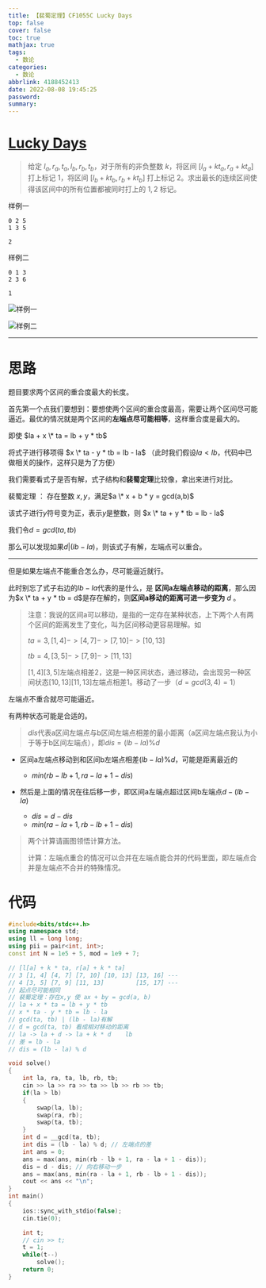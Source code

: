 ```yaml
---
title: 【裴蜀定理】CF1055C Lucky Days
top: false
cover: false
toc: true
mathjax: true
tags:
  - 数论
categories:
  - 数论
abbrlink: 4188452413
date: 2022-08-08 19:45:25
password:
summary:
---
```




# [Lucky Days](https://codeforces.com/problemset/problem/1055/C)

> 给定 $l_a,r_a,t_a,l_b,r_b,t_b$，对于所有的非负整数 $k$，将区间 $[l_a+kt_a,r_a+kt_a]$ 打上标记 $1$，将区间 $[l_b+kt_b,r_b+kt_b]$ 打上标记 $2$。求出最长的连续区间使得该区间中的所有位置都被同时打上的 $1,2$ 标记。

样例一

```
0 2 5
1 3 5
```

```
2
```

样例二

```
0 1 3
2 3 6
```

```
1
```



![样例一](https://cdn.luogu.com.cn/upload/vjudge_pic/CF1055C/19d7a3762431cf8ed7d41c7aa787eb194dc6ab47.png)

![样例二](https://cdn.luogu.com.cn/upload/vjudge_pic/CF1055C/dee255111b7c12483568555df6c88766f900f855.png)





---

# 思路 

题目要求两个区间的重合度最大的长度。

首先第一个点我们要想到：要想使两个区间的重合度最高，需要让两个区间尽可能逼近。最优的情况就是两个区间的**左端点尽可能相等**，这样重合度是最大的。

即使 $la + x \* ta = lb + y * tb$

将式子进行移项得 $x \* ta - y * tb = lb - la$ （此时我们假设$la < lb$，代码中已做相关的操作，这样只是为了方便）

我们需要看式子是否有解，式子结构和**裴蜀定理**比较像，拿出来进行对比。

裴蜀定理 ： 存在整数 $x, y$，满足$a \* x + b * y = gcd(a,b)$

 该式子进行$y$符号变为正，表示$y$是整数，则 $x \* ta + y * tb = lb - la$

我们令$d = gcd(ta, tb)$

那么可以发现如果$d | (lb - la)$，则该式子有解，左端点可以重合。

---

但是如果左端点不能重合怎么办，尽可能逼近就行。

此时别忘了式子右边的$lb-la$代表的是什么，是 **区间a左端点移动的距离**，那么因为$x \* ta + y * tb = d$是存在解的，则**区间a移动的距离可进一步变为** $d$ 。

>  注意：我说的区间a可以移动，是指的一定存在某种状态，上下两个人有两个区间的距离发生了变化，叫为区间移动更容易理解。如
>
> $ta = 3,[1,4]->[4,7]->[7,10]->[10,13]$
>
> $tb = 4,[3,5]->[7,9]->[11,13]$
>
> $[1,4][3,5]$左端点相差$2$，这是一种区间状态，通过移动，会出现另一种区间状态$[10,13][11,13]$左端点相差$1$。移动了一步（$d = gcd(3,4) = 1$）

左端点不重合就尽可能逼近。

有两种状态可能是合适的。

> $dis$代表a区间左端点与b区间左端点相差的最小距离（a区间左端点我认为小于等于b区间左端点），即$dis = (lb - la) \% d$

- 区间a左端点移动到和区间b左端点相差$(lb-la) \% d$，可能是距离最近的
  -  $min(rb - lb + 1, ra - la + 1 - dis)$

- 然后是上面的情况在往后移一步，即区间a左端点超过区间b左端点$d-(lb-la)%d$
  - $dis = d - dis$ 
  - $min(ra - la + 1, rb - lb + 1 - dis)$

> 两个计算请画图领悟计算方法。
>
> 计算：左端点重合的情况可以合并在左端点能合并的代码里面，即左端点合并是左端点不合并的特殊情况。



# 代码

```cpp
#include<bits/stdc++.h>
using namespace std;
using ll = long long;
using pii = pair<int, int>;
const int N = 1e5 + 5, mod = 1e9 + 7;

// [l[a] + k * ta, r[a] + k * ta]
// 3 [1, 4] [4, 7] [7, 10] [10, 13] [13, 16] ---
// 4 [3, 5] [7, 9] [11, 13]         [15, 17] ---
// 起点尽可能相同
// 裴蜀定理：存在x,y 使 ax + by = gcd(a, b)
// la + x * ta = lb + y * tb
// x * ta - y * tb = lb - la
// gcd(ta, tb) | (lb - la)有解
// d = gcd(ta, tb) 看成相对移动的距离
// la -> la + d -> la + k * d    lb
// 差 = lb - la 
// dis = (lb - la) % d

void solve()
{
	int la, ra, ta, lb, rb, tb;
	cin >> la >> ra >> ta >> lb >> rb >> tb;
	if(la > lb)
	{
		swap(la, lb);
		swap(ra, rb);
		swap(ta, tb);
	}
	int d = __gcd(ta, tb);
	int dis = (lb - la) % d; // 左端点的差
	int ans = 0;
	ans = max(ans, min(rb - lb + 1, ra - la + 1 - dis));
	dis = d - dis; // 向右移动一步
	ans = max(ans, min(ra - la + 1, rb - lb + 1 - dis));
	cout << ans << "\n";
}
int main()
{
	ios::sync_with_stdio(false);
	cin.tie(0);

	int t;
	// cin >> t;
	t = 1;
	while(t--)
		solve();
	return 0;
}
```

